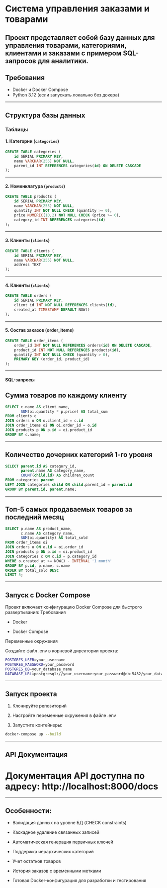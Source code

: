 # Система управления заказами и товарами

Проект представляет собой базу данных для управления товарами, категориями, клиентами и заказами с примером SQL-запросов для аналитики.
---

## Требования

- Docker и Docker Compose  
- Python 3.12 (если запускать локально без докера)

---
## Структура базы данных

### Таблицы

#### 1. Категории (`categories`)
```sql
CREATE TABLE categories (
    id SERIAL PRIMARY KEY,
    name VARCHAR(255) NOT NULL,
    parent_id INT REFERENCES categories(id) ON DELETE CASCADE
);
```
---

#### 2. Номенклатура (`products`)
```sql
CREATE TABLE products (
    id SERIAL PRIMARY KEY,
    name VARCHAR(255) NOT NULL,
    quantity INT NOT NULL CHECK (quantity >= 0),
    price NUMERIC(10,2) NOT NULL CHECK (price >= 0),
    category_id INT REFERENCES categories(id)
);
```
---

#### 3. Клиенты (`clients`)
```sql
CREATE TABLE clients (
    id SERIAL PRIMARY KEY,
    name VARCHAR(255) NOT NULL,
    address TEXT
);
```
---

#### 4. Клиенты (`clients`)
```sql
CREATE TABLE orders (
    id SERIAL PRIMARY KEY,
    client_id INT NOT NULL REFERENCES clients(id),
    created_at TIMESTAMP DEFAULT NOW()
);
```
---

#### 5. Состав заказов (order_items)
```sql
CREATE TABLE order_items (
    order_id INT NOT NULL REFERENCES orders(id) ON DELETE CASCADE,
    product_id INT NOT NULL REFERENCES products(id),
    quantity INT NOT NULL CHECK (quantity > 0),
    PRIMARY KEY (order_id, product_id)
);
```
---

#### SQL-запросы
## Сумма товаров по каждому клиенту
```sql
SELECT c.name AS client_name,
       SUM(oi.quantity * p.price) AS total_sum
FROM clients c
JOIN orders o ON o.client_id = c.id
JOIN order_items oi ON oi.order_id = o.id
JOIN products p ON p.id = oi.product_id
GROUP BY c.name;
```
---

## Количество дочерних категорий 1-го уровня
```sql
SELECT parent.id AS category_id,
       parent.name AS category_name,
       COUNT(child.id) AS children_count
FROM categories parent
LEFT JOIN categories child ON child.parent_id = parent.id
GROUP BY parent.id, parent.name;
```
---

## Топ-5 самых продаваемых товаров за последний месяц
```sql
SELECT p.name AS product_name,
       c.name AS category_name,
       SUM(oi.quantity) AS total_sold
FROM order_items oi
JOIN orders o ON o.id = oi.order_id
JOIN products p ON p.id = oi.product_id
JOIN categories c ON c.id = p.category_id
WHERE o.created_at >= NOW() - INTERVAL '1 month'
GROUP BY p.id, p.name, c.name
ORDER BY total_sold DESC
LIMIT 5;
```

---

##  Запуск с Docker Compose

Проект включает конфигурацию Docker Compose для быстрого развертывания:
Требования

- Docker

- Docker Compose

Переменные окружения

Создайте файл .env в корневой директории проекта:

```bash
POSTGRES_USER=your_username
POSTGRES_PASSWORD=your_password
POSTGRES_DB=your_database_name
DATABASE_URL=postgresql://your_username:your_password@db:5432/your_database_name
```
---

## Запуск проекта

1. Клонируйте репозиторий

2. Настройте переменные окружения в файле .env

3. Запустите контейнеры:

```bash
docker-compose up --build
```

---

## API Документация

# Документация API доступна по адресу: http://localhost:8000/docs

---

## Особенности:

- Валидация данных на уровне БД (CHECK constraints)

-  Каскадное удаление связанных записей

-  Автоматическая генерация первичных ключей

-  Поддержка иерархических категорий

-  Учет остатков товаров

-  История заказов с временными метками

-  Готовая Docker-конфигурация для разработки и тестирования
